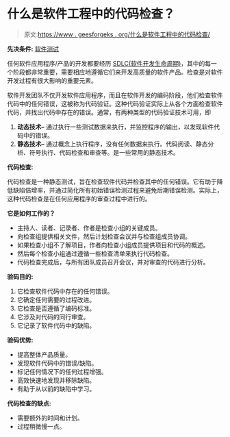 # 什么是软件工程中的代码检查？

> 原文:[https://www . geesforgeks . org/什么是软件工程中的代码检查/](https://www.geeksforgeeks.org/what-is-code-inspection-in-software-engineering/)

**先决条件:** [软件测试](https://www.geeksforgeeks.org/software-testing-basics/)

任何软件应用程序/产品的开发都要经历 [SDLC(软件开发生命周期)](https://www.geeksforgeeks.org/software-development-life-cycle-sdlc/)，其中的每一个阶段都非常重要，需要相应地遵循它们来开发高质量的软件产品。检查是对软件开发过程有很大影响的重要元素。

软件开发团队不仅开发软件应用程序，而且在软件开发的编码阶段，他们检查软件代码中的任何错误，这被称为代码验证。这种代码验证实际上从各个方面检查软件代码，并找出代码中存在的错误。通常，有两种类型的代码验证技术可用，即

1.  **动态技术–**
    通过执行一些测试数据来执行，并监控程序的输出，以发现软件代码中的错误。
2.  **静态技术–**
    通过概念上执行程序，没有任何数据来执行。代码阅读、静态分析、符号执行、代码检查和审查等。是一些常用的静态技术。

**代码检查:**

代码检查是一种静态测试，旨在检查软件代码并检查其中的任何错误。它有助于降低缺陷倍增率，并通过简化所有初始错误检测过程来避免后期错误检测。实际上，这种代码检查是在任何应用程序的审查过程中进行的。

**它是如何工作的？**

*   主持人、读者、记录者、作者是检查小组的关键成员。
*   向检查组提供相关文件，然后计划检查会议并与检查组成员协调。
*   如果检查小组不了解项目，作者向检查小组成员提供项目和代码的概述。
*   然后每个检查小组通过遵循一些检查清单来执行代码检查。
*   代码检查完成后，与所有团队成员召开会议，并对审查的代码进行分析。

**验码目的:**

1.  它检查软件代码中存在的任何错误。
2.  它确定任何需要的过程改进。
3.  它检查是否遵循了编码标准。
4.  它涉及对代码的同行审查。
5.  它记录了软件代码中的缺陷。

**验码优势:**

*   提高整体产品质量。
*   发现软件代码中的错误/缺陷。
*   标记任何情况下的任何过程增强。
*   高效快速地发现并移除缺陷。
*   有助于从以前的缺陷中学习。

**代码检查的缺点:**

*   需要额外的时间和计划。
*   过程稍微慢一点。